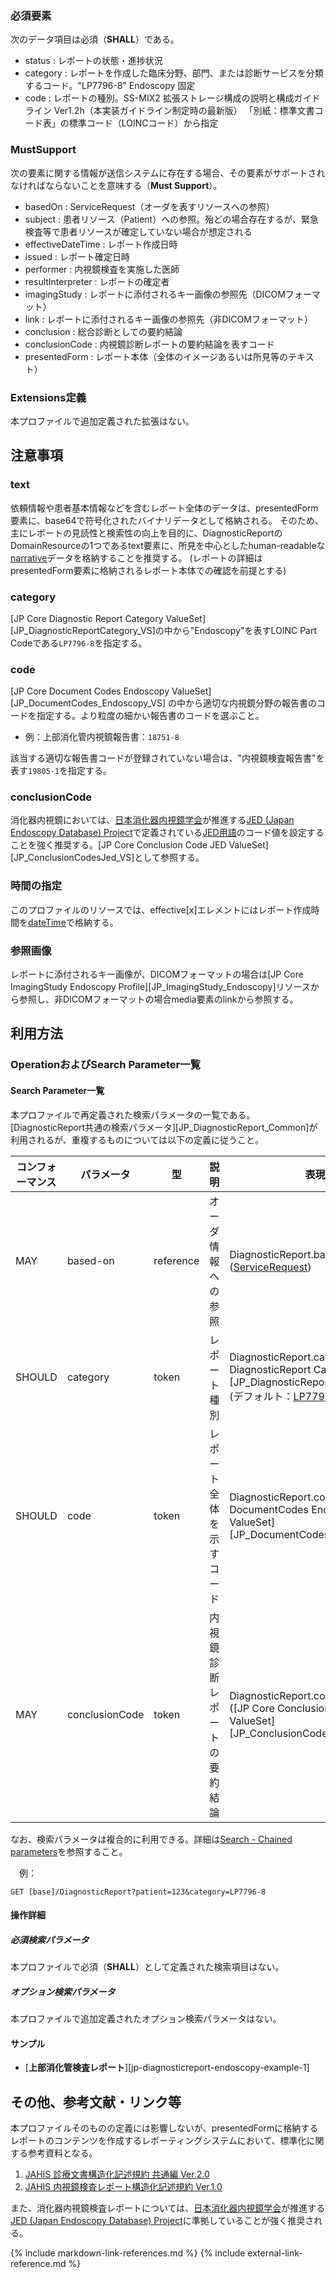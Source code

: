 
### 必須要素

次のデータ項目は必須（**SHALL**）である。

- status : レポートの状態・進捗状況
- category : レポートを作成した臨床分野、部門、または診断サービスを分類するコード。"LP7796-8" Endoscopy 固定
- code : レポートの種別。SS-MIX2 拡張ストレージ構成の説明と構成ガイドライン Ver1.2h（本実装ガイドライン制定時の最新版） 「別紙：標準文書コード表」の標準コード（LOINCコード）から指定

  
### MustSupport

次の要素に関する情報が送信システムに存在する場合、その要素がサポートされなければならないことを意味する（**Must Support**）。

- basedOn : ServiceRequest（オーダを表すリソースへの参照）
- subject : 患者リソース（Patient）への参照。殆どの場合存在するが、緊急検査等で患者リソースが確定していない場合が想定される
- effectiveDateTime : レポート作成日時
- issued : レポート確定日時
- performer : 内視鏡検査を実施した医師
- resultInterpreter : レポートの確定者
- imagingStudy : レポートに添付されるキー画像の参照先（DICOMフォーマット）
- link : レポートに添付されるキー画像の参照先（非DICOMフォーマット）
- conclusion : 総合診断としての要約結論
- conclusionCode : 内視鏡診断レポートの要約結論を表すコード
- presentedForm : レポート本体（全体のイメージあるいは所見等のテキスト）


### Extensions定義

 本プロファイルで追加定義された拡張はない。

## 注意事項

### text

依頼情報や患者基本情報などを含むレポート全体のデータは、presentedForm要素に、base64で符号化されたバイナリデータとして格納される。
そのため、主にレポートの見読性と検索性の向上を目的に、DiagnosticReportのDomainResourceの1つであるtext要素に、所見を中心としたhuman-readableな[narrative](https://www.hl7.org/fhir/R4/narrative.html)データを格納することを推奨する。
(レポートの詳細はpresentedForm要素に格納されるレポート本体での確認を前提とする)

### category

[JP Core Diagnostic Report Category ValueSet][JP_DiagnosticReportCategory_VS]の中から"Endoscopy"を表すLOINC Part Codeである`LP7796-8`を指定する。

### code

[JP Core Document Codes Endoscopy ValueSet][JP_DocumentCodes_Endoscopy_VS] の中から適切な内視鏡分野の報告書のコードを指定する。より粒度の細かい報告書のコードを選ぶこと。
 - 例：上部消化管内視鏡報告書：`18751-8`

該当する適切な報告書コードが登録されていない場合は、"内視鏡検査報告書"を表す`19805-1`を指定する。

### conclusionCode

消化器内視鏡においては、[日本消化器内視鏡学会](https://www.jges.net/)が推進する[JED (Japan Endoscopy Database) Project](https://jedproject.jges.net/)で定義されている[JED用語](https://jedproject.jges.net/about/terms-about/)のコード値を設定することを強く推奨する。[JP Core Conclusion Code JED ValueSet][JP_ConclusionCodesJed_VS]として参照する。


### 時間の指定

このプロファイルのリソースでは、effective[x]エレメントにはレポート作成時間を[dateTime](https://www.hl7.org/fhir/R4/datatypes.html#dateTime)で格納する。


### 参照画像

レポートに添付されるキー画像が、DICOMフォーマットの場合は[JP Core ImagingStudy Endoscopy Profile][JP_ImagingStudy_Endoscopy]リソースから参照し、非DICOMフォーマットの場合media要素のlinkから参照する。

## 利用方法

### OperationおよびSearch Parameter一覧

#### Search Parameter一覧

本プロファイルで再定義された検索パラメータの一覧である。[DiagnosticReport共通の検索パラメータ][JP_DiagnosticReport_Common]が利用されるが、重複するものについては以下の定義に従うこと。

| コンフォーマンス | パラメータ | 型 | 説明 | 表現型 |　例　|
| --- | --- | --- | --- | --- | --- |
| MAY | based-on | reference | オーダ情報への参照 | DiagnosticReport.basedOn ([ServiceRequest](https://hl7.org/fhir/R4/servicerequest.html)) | `GET [base]/DiagnosticReport?based-on=ServiceRequest/12345` |
| SHOULD | category | token | レポート種別 | DiagnosticReport.category ([JP Core DiagnosticReport Category ValueSet][JP_DiagnosticReportCategory_VS]) (デフォルト：[LP7796-8](https://loinc.org/LP7796-8/)) | `GET [base]/DiagnosticReport?category=LP7796-8` |
| SHOULD | code | token | レポート全体を示すコード | DiagnosticReport.code ([JP Core DocumentCodes Endoscopy ValueSet][JP_DocumentCodes_Endoscopy_VS])  | `GET [base]/DiagnosticReport?code=18751-8` |
| MAY | conclusionCode | token | 内視鏡診断レポートの要約結論 | DiagnosticReport.conclusionCode ([JP Core Conclusion Code JED ValueSet][JP_ConclusionCodesJed_VS])  | `GET [base]/DiagnosticReport?conclusionCode=Z2B32104` |


なお、検索パラメータは複合的に利用できる。詳細は[Search - Chained parameters](https://www.hl7.org/fhir/R4/search.html#chaining)を参照すること。

　例：
```
GET [base]/DiagnosticReport?patient=123&category=LP7796-8
```

#### 操作詳細

##### 必須検索パラメータ

本プロファイルで必須（**SHALL**）として定義された検索項目はない。

##### オプション検索パラメータ

本プロファイルで追加定義されたオプション検索パラメータはない。
 
#### サンプル

* [**上部消化管検査レポート**][jp-diagnosticreport-endoscopy-example-1]

## その他、参考文献・リンク等

本プロファイルそのものの定義には影響しないが、presentedFormに格納するレポートのコンテンツを作成するレポーティングシステムにおいて、標準化に関する参考資料となる。
1. [JAHIS 診療文書構造化記述規約 共通編 Ver.2.0](https://www.jahis.jp/standard/detail/id=729)
2. [JAHIS 内視鏡検査レポート構造化記述規約 Ver.1.0](https://www.jahis.jp/standard/detail/id=824)

また、消化器内視鏡検査レポートについては、[日本消化器内視鏡学会](https://www.jges.net/)が推進する[JED (Japan Endoscopy Database) Project](https://jedproject.jges.net/)に準拠していることが強く推奨される。

{% include markdown-link-references.md %}
{% include external-link-reference.md %}
